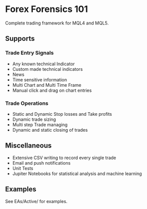 # Forex Forensics 101

Complete trading framework for MQL4 and MQL5.

## Supports
### Trade Entry Signals
- Any known technical Indicator
- Custom made technical indicators
- News
- Time sensitive information
- Multi Chart and Multi Time Frame
- Manual click and drag on chart entries

### Trade Operations
- Static and Dynamic Stop losses and Take profits
- Dynamic trade sizing
- Multi step Trade managing
- Dynamic and static closing of trades

## Miscellaneous
- Extensive CSV writing to record every single trade
- Email and push notifications
- Unit Tests
- Jupiter Notebooks for statistical analysis and machine learning


## Examples
See EAs/Active/ for examples.
